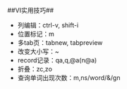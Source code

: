 ##VI实用技巧##


- 列编辑：ctrl-v, shift-i
- 位置标记：m
- 多tab页：tabnew, tabpreview
- 改变大小写：~
- record记录：qa,q,@a(n@a)
- 折叠：zc,zo
- 查询单词出现次数：m,ns/word/&/gn
